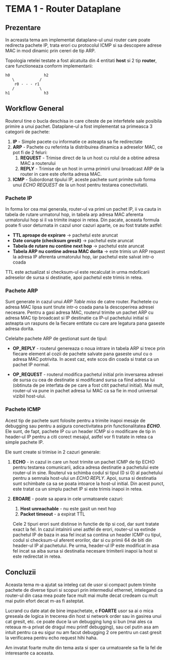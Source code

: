 # TEMA 1 - Router Dataplane

## Prezentare

In acreasta tema am implementat dataplane-ul unui router care poate redirecta pachete IP, trata erori cu protocolul ICMP si sa descopere adrese MAC in mod dinamic prin cereri de tip ARP.

Topologia retelei testate a fost alcatuita din 4 entitati **host** si 2 tip **router**, care functioneaza conform implementarii:


 ```
 h0               h2
    \           /
     r0 - - - r1
    /           \
 h1               h3
 ```

## Workflow General

Routerul tine o bucla deschisa in care citeste de pe interfetele sale posibila primire a unui pachet. Dataplane-ul a fost implementat sa primeasca 3 categorii de pachete:

1. **IP** - Simple pacete cu informatie ce asteapta sa fie redirectate
2. **ARP** - Pachete cu referinta la distribuirea dinamica a adreselor MAC, ce pot fi de 2 feluri:
    1. **REQUEST** - Trimise direct de la un host cu rolul de a obtine adresa MAC a routerului
    2. **REPLY** - Trimise de un host in urma primirii unui broadcast ARP de la router in care este oferita adresa MAC.
3. **ICMP** - Subordonat tipului IP, aceste pachete sunt primite sub forma unui *ECHO REQUEST* de la un host pentru testarea conectivitatii.

### Pachete IP

In forma lor cea mai generala, router-ul va primi un pachet IP, ii va cauta in tabela de rutare urmatorul hop, in tabela arp adresa MAC aferenta urmatorului hop si il va trimite inapoi in retea. Din pacate, aceasta formula poate fi usor deturnata in cazul unor cazuri aparte, ce au fost tratate astfel:

- **TTL aproape de expirare** -> pachetul este aruncat
- **Date corupte (checksum gresit)** -> pachetul este aruncat
- **Tabela de rutare nu contine next hop** -> pachetul este aruncat
- **Tabela ARP nu contine adresa MAC dorita** -> este trimis un ARP request la adresa IP aferenta urmatorului hop, iar pachetul este salvat intr-o coada

TTL este actualizat si checksum-ul este recalculat in urma mdoficarii adreselor de sursa si destinatie, apoi pachetul este trimis in retea.

### Pachete ARP

Sunt generate in cazul unui *ARP Table miss* de catre router. Pachetele cu adresa MAC lipsa sunt tinute intr-o coada pana la descoperirea adresei necesare. Pentru a gasi adresa MAC, routerul trimite un pachet ARP cu adresa MAC tip broadcast si IP destinatie ca IP-ul pachetului initial si asteapta un raspuns de la fiecare entitate cu care are legatura pana gaseste adresa dorita.

Celelalte pachete ARP de gestionat sunt de tipul:

- **OP_REPLY** - routerul genereaza o noua intrare in tabela ARP si trece prin fiecare element al cozii de pachete salvate pana gaseste unul cu o adresa MAC potrivita. In acest caz, este scos din coada si tratat ca un pachet IP normal.

- **OP_REQUEST** - routerul modifica pachetul initial prin inversarea adresei de sursa cu cea de destinatie si modificand sursa ca fiind adresa lui (obtinuta de pe interfata de pe care a fost citit pachetul initial). Mai mult, router-ul va pune in pachet adresa lui MAC ca sa fie in mod universal vizibil host-ului.

### Pachete ICMP

Acest tip de pachete sunt folosite pentru a trimite inapoi mesaje de debugging sau pentru a asigura conectivitatea prin functionalitatea ***ECHO***. Ele sunt, de fapt, pachete IP cu un header ICMP si o modificare de tip in header-ul IP pentru a citi corect mesajul, astfel vor fi tratate in retea ca simple pachete IP.

Ele sunt create si trimise in 2 cazuri generale:

1. **ECHO** - in cazul in care un host trimite un pachet ICMP de tip ECHO pentru testarea comunicarii, adica adresa destinatie a pachetului este router-ul in sine. Routerul va schimba codul si tipul (0 si 0) al pachetului pentru a semnala host-ului un *ECHO REPLY*. Apoi, sursa si destinatia sunt schimbate ca sa se poata intoarce la host-ul initial. Din acest punct, este tratat ca un simplu pachet IP si este trimis inapoi in retea.

2. **EROARE** - poate sa apara in cele urmatoarele cazuri:
    1. **Host unreachable** - nu este gasit un next hop
    2. **Packet timeout** - a expirat TTL

    Cele 2 tipuri erori sunt distinse in functie de tip si cod, dar sunt tratate exact la fel. In cazul intalnirii unei astfel de erori, router-ul va extinde pachetul IP de baza in asa fel incat sa contina un header ICMP cu tipul, codul si checksum-ul aferent erorilor, dar si cu primii 64 de biti din header-ul IP al pachetului. Pe urma, header-ul IP este modificat in asa fel incat sa aiba sursa si destinatia necesare trimiterii inapoi la host si este redirectat in retea.

## Concluzii

Aceasta tema m-a ajutat sa inteleg cat de usor si compact putem trimite pachete de diverse tipuri si scopuri prin intermediul ethernet, intelegand ca router-ul din casa mea poate face mult mai multe decat credeam cu mult mai putin efort decat m-as fi asteptat.

Lucrand cu date atat de bine impachetate, e **FOARTE** usor sa ai o mica greseala de logica in trecerea din host si network order sau in gasirea unui cat gresit, etc. ce poate duce la un debugging lung si bun (mai ales ca reteaua m-a privat de dragul meu printf debugging), sau cel putin asa am intuit pentru ca eu sigur nu am facut debugging 2 ore pentru un cast gresit la verificarea pentru echo request hihi haha.

Am invatat foarte multe din tema asta si sper ca urmatoarele sa fie la fel de interesante ca aceasta.
